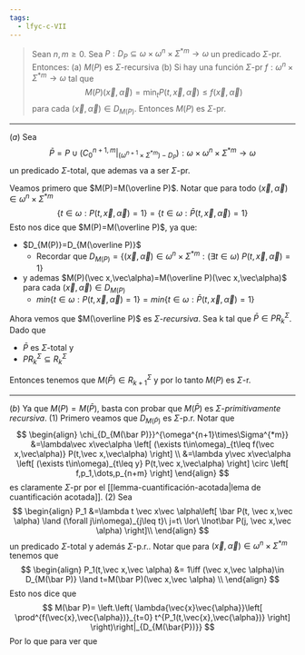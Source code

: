 ```yaml
---
tags:
  - lfyc-c-VII
---
```

> Sean $n,m\ge0$. Sea $P:D_P\subseteq\omega\times\omega^n\times\Sigma^{*m}\to\omega$ un predicado $\Sigma$-pr. Entonces:
> (a) $M(P)$ es $\Sigma$-recursiva
> (b) Si hay una función $\Sigma$-pr $f:\omega^n\times\Sigma^{*m}\to\omega$ tal que $$M(P)(\vec x,\vec\alpha)=\min_t P(t,\vec x,\vec\alpha)\le f(\vec x,\vec\alpha)$$ para cada $(\vec x,\vec\alpha)\in D_{M(P)}$. Entonces $M(P)$ es $\Sigma$-pr.

---

$(a)$ Sea $$\bar P=P\cup (C_0^{n+1,m}|_{(\omega^{n+1}\times\Sigma^{*m})-D_P}):\omega\times\omega^{n}\times\Sigma^{*m}\to\omega$$ un predicado $\Sigma$-total, que ademas va a ser $\Sigma$-pr. 

Veamos primero que $M(P)=M(\overline P)$. Notar que para todo $(\vec x,\vec\alpha)\in\omega^{n}\times\Sigma^{*m}$
$$\{t\in\omega:P(t,\vec x,\vec\alpha)=1\}=\{t\in\omega:\bar P(t,\vec x,\vec\alpha)=1\}$$
Esto nos dice que $M(P)=M(\overline P)$, ya que:
- $D_{M(P)}=D_{M(\overline P)}$ 
	- Recordar que $D_{M(P)}=\{(\vec x,\vec\alpha)\in\omega^{n}\times\Sigma^{*m} :(\exists t\in\omega)\ P(t,\vec x,\vec\alpha)=1\}$
- y ademas  $M(P)(\vec x,\vec\alpha)=M(\overline P)(\vec x,\vec\alpha)$ para cada $(\vec x,\vec\alpha)\in D_{M(P)}$
	- $min\{t\in\omega:P(t,\vec x,\vec\alpha)=1\}=min\{t\in\omega:\bar P(t,\vec x,\vec\alpha)=1\}$

Ahora vemos que $M(\overline P)$ es $\Sigma$-*recursiva*. Sea k tal que $\bar P\in PR_k^{\Sigma}$. Dado que
- $\bar P$ es $\Sigma$-total y
- $PR_k^{\Sigma}\subseteq R_k^{\Sigma}$

Entonces tenemos que $M(\bar P)\in R_{k+1}^{\Sigma}$ y por lo tanto $M(P)$ es $\Sigma$-r.

---
$(b)$ Ya que $M(P)=M(\bar P)$, basta con probar que $M(\bar P)$ es $\Sigma$-*primitivamente recursiva*.
(1) Primero veamos que $D_{M(\bar P)}$ es $\Sigma$-p.r. Notar que
$$
\begin{align}
\chi_{D_{M(\bar P)}}^{\omega^{n+1}\times\Sigma^{*m}}
&=\lambda\vec x\vec\alpha
	\left[
		(\exists t\in\omega)_{t\leq f(\vec x,\vec\alpha)} P(t,\vec x,\vec\alpha)
	\right] \\
&=\lambda y\vec x\vec\alpha
	\left[
		(\exists t\in\omega)_{t\leq y} P(t,\vec x,\vec\alpha)
	\right] \circ \left[
		f,p_1,\dots,p_{n+m}
	\right]
\end{align}
$$
es claramente $\Sigma$-pr por el [[lemma-cuantificación-acotada|lema de cuantificación acotada]].
(2) Sea
$$
\begin{align}
P_1
&=\lambda t \vec x\vec \alpha\left[
	\bar P(t, \vec x,\vec \alpha) \land
	(\forall j\in\omega)_{j\leq t}\ j=t\ \lor\ 
		\lnot\bar P(j, \vec x,\vec \alpha)
\right]\\
\end{align}
$$
un predicado $\Sigma$-total y además $\Sigma$-p.r.. Notar que para $(\vec x,\vec \alpha)\in \omega^n\times\Sigma^{*m}$ tenemos que
$$
\begin{align}
P_1(t,\vec x,\vec \alpha)
&= 1\iff (\vec x,\vec \alpha)\in D_{M(\bar P)} \land t=M(\bar P)(\vec x,\vec \alpha) \\
\end{align}
$$
Esto nos dice que
$$
M(\bar P)= \left.\left(
	\lambda{\vec{x}\vec{\alpha}}\left[
		\prod^{f(\vec{x},\vec{\alpha})}_{t=0} t^{P_1(t,\vec{x},\vec{\alpha})}
	\right]
\right)\right|_{D_{M(\bar{P})}}
$$
Por lo que para ver que 